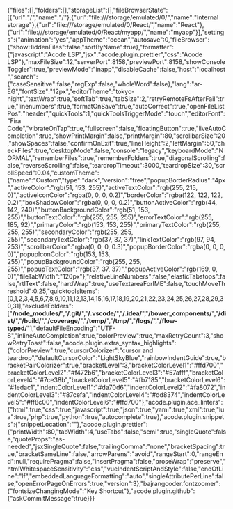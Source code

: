 {"files":[],"folders":[],"storageList":[],"fileBrowserState":[{"url":"/","name":"/"},{"url":"file:///storage/emulated/0/","name":"Internal storage"},{"url":"file:///storage/emulated/0/React/","name":"React"},{"url":"file:///storage/emulated/0/React/myapp/","name":"myapp"}],"settings":{"animation":"yes","appTheme":"ocean","autosave":0,"fileBrowser":{"showHiddenFiles":false,"sortByName":true},"formatter":{"javascript":"Acode LSP","jsx":"acode.plugin.prettier","css":"Acode LSP"},"maxFileSize":12,"serverPort":8158,"previewPort":8158,"showConsoleToggler":true,"previewMode":"inapp","disableCache":false,"host":"localhost","search":{"caseSensitive":false,"regExp":false,"wholeWord":false},"lang":"ar-EG","fontSize":"12px","editorTheme":"tokyo-night","textWrap":true,"softTab":true,"tabSize":2,"retryRemoteFsAfterFail":true,"linenumbers":true,"formatOnSave":true,"autoCorrect":true,"openFileListPos":"header","quickTools":1,"quickToolsTriggerMode":"touch","editorFont":"Fira Code","vibrateOnTap":true,"fullscreen":false,"floatingButton":true,"liveAutoCompletion":true,"showPrintMargin":false,"printMargin":80,"scrollbarSize":20,"showSpaces":false,"confirmOnExit":true,"lineHeight":2,"leftMargin":50,"checkFiles":true,"desktopMode":false,"console":"legacy","keyboardMode":"NORMAL","rememberFiles":true,"rememberFolders":true,"diagonalScrolling":false,"reverseScrolling":false,"teardropTimeout":3000,"teardropSize":30,"scrollSpeed":0.04,"customTheme":{"name":"Custom","type":"dark","version":"free","popupBorderRadius":"4px","activeColor":"rgb(51, 153, 255)","activeTextColor":"rgb(255, 215, 0)","activeIconColor":"rgba(0, 0, 0, 0.2)","borderColor":"rgba(122, 122, 122, 0.2)","boxShadowColor":"rgba(0, 0, 0, 0.2)","buttonActiveColor":"rgb(44, 142, 240)","buttonBackgroundColor":"rgb(51, 153, 255)","buttonTextColor":"rgb(255, 255, 255)","errorTextColor":"rgb(255, 185, 92)","primaryColor":"rgb(153, 153, 255)","primaryTextColor":"rgb(255, 255, 255)","secondaryColor":"rgb(255, 255, 255)","secondaryTextColor":"rgb(37, 37, 37)","linkTextColor":"rgb(97, 94, 253)","scrollbarColor":"rgba(0, 0, 0, 0.3)","popupBorderColor":"rgba(0, 0, 0, 0)","popupIconColor":"rgb(153, 153, 255)","popupBackgroundColor":"rgb(255, 255, 255)","popupTextColor":"rgb(37, 37, 37)","popupActiveColor":"rgb(169, 0, 0)","fileTabWidth":"120px"},"relativeLineNumbers":false,"elasticTabstops":false,"rtlText":false,"hardWrap":true,"useTextareaForIME":false,"touchMoveThreshold":0.25,"quicktoolsItems":[0,1,2,3,4,5,6,7,8,9,10,11,12,13,14,15,16,17,18,19,20,21,22,23,24,25,26,27,28,29,30,31],"excludeFolders":["**/node_modules/**","**/.git/**","**/.vscode/**","**/.idea/**","**/bower_components/**","**/dist/**","**/build/**","**/coverage/**","**/temp/**","**/tmp/**","**/logs/**","**/flow-typed/**"],"defaultFileEncoding":"UTF-8","inlineAutoCompletion":true,"colorPreview":true,"maxRetryCount":3,"showRetryToast":false,"acode.plugin.extra_syntax_highlights":{"colorPreview":true,"cursorColorizer":"cursor and teardrop","defaultCursorColor":"LightSkyBlue","rainbowIndentGuide":true,"bracketPairColorizer":true,"bracketLevel":3,"bracketColorLevel1":"#ffd700","bracketColorLevel2":"#f472b6","bracketColorLevel3":"#57afff","bracketColorLevel4":"#7ce38b","bracketColorLevel5":"#fb7185","bracketColorLevel6":"#1edac1","indentColorLevel1":"#da70d6","indentColorLevel2":"#fa8072","indentColorLevel3":"#87cefa","indentColorLevel4":"#dd8374","indentColorLevel5":"#ff8c00","indentColorLevel6":"#ffd700"},"acode.plugin.ace_linters":{"html":true,"css":true,"javascript":true,"json":true,"yaml":true,"xml":true,"lua":true,"php":true,"python":true,"autocomplete":true},"acode.plugin.snippets":{"snippetLocation":""},"acode.plugin.prettier":{"printWidth":80,"tabWidth":4,"useTabs":false,"semi":true,"singleQuote":false,"quoteProps":"as-needed","jsxSingleQuote":false,"trailingComma":"none","bracketSpacing":true,"bracketSameLine":false,"arrowParens":"avoid","rangeStart":0,"rangeEnd":null,"requirePragma":false,"insertPragma":false,"proseWrap":"preserve","htmlWhitespaceSensitivity":"css","vueIndentScriptAndStyle":false,"endOfLine":"lf","embeddedLanguageFormatting":"auto","singleAttributePerLine":false,"openErrorPageOnErrors":true,"version":3},"bajrangcoder.fontzoomer":{"fontsizeChangingMode":"Key Shortcut"},"acode.plugin.github":{"askCommitMessage":true}}}